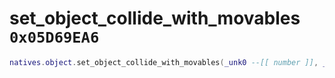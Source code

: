 # set_object_collide_with_movables `0x05D69EA6`

```lua
natives.object.set_object_collide_with_movables(_unk0 --[[ number ]], _unk1 --[[ number ]])
```